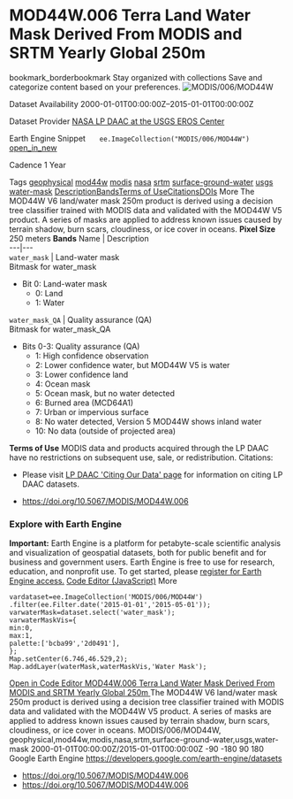  
#  MOD44W.006 Terra Land Water Mask Derived From MODIS and SRTM Yearly Global 250m 
bookmark_borderbookmark Stay organized with collections  Save and categorize content based on your preferences.
![MODIS/006/MOD44W](https://developers.google.com/earth-engine/datasets/images/MODIS/MODIS_006_MOD44W_sample.png) 

Dataset Availability
    2000-01-01T00:00:00Z–2015-01-01T00:00:00Z 

Dataset Provider
     [ NASA LP DAAC at the USGS EROS Center ](https://doi.org/10.5067/MODIS/MOD44W.006) 

Earth Engine Snippet
     `    ee.ImageCollection("MODIS/006/MOD44W")   ` [ open_in_new ](https://code.earthengine.google.com/?scriptPath=Examples:Datasets/MODIS/MODIS_006_MOD44W) 

Cadence
    1 Year 

Tags
     [geophysical](https://developers.google.com/earth-engine/datasets/tags/geophysical) [mod44w](https://developers.google.com/earth-engine/datasets/tags/mod44w) [modis](https://developers.google.com/earth-engine/datasets/tags/modis) [nasa](https://developers.google.com/earth-engine/datasets/tags/nasa) [srtm](https://developers.google.com/earth-engine/datasets/tags/srtm) [surface-ground-water](https://developers.google.com/earth-engine/datasets/tags/surface-ground-water) [usgs](https://developers.google.com/earth-engine/datasets/tags/usgs) [water-mask](https://developers.google.com/earth-engine/datasets/tags/water-mask)
[Description](https://developers.google.com/earth-engine/datasets/catalog/MODIS_006_MOD44W#description)[Bands](https://developers.google.com/earth-engine/datasets/catalog/MODIS_006_MOD44W#bands)[Terms of Use](https://developers.google.com/earth-engine/datasets/catalog/MODIS_006_MOD44W#terms-of-use)[Citations](https://developers.google.com/earth-engine/datasets/catalog/MODIS_006_MOD44W#citations)[DOIs](https://developers.google.com/earth-engine/datasets/catalog/MODIS_006_MOD44W#dois) More
The MOD44W V6 land/water mask 250m product is derived using a decision tree classifier trained with MODIS data and validated with the MOD44W V5 product. A series of masks are applied to address known issues caused by terrain shadow, burn scars, cloudiness, or ice cover in oceans.
**Pixel Size** 250 meters 
**Bands**
Name | Description  
---|---  
`water_mask` | Land-water mask  
Bitmask for water_mask
  * Bit 0: Land-water mask 
    * 0: Land
    * 1: Water

  
`water_mask_QA` | Quality assurance (QA)  
Bitmask for water_mask_QA
  * Bits 0-3: Quality assurance (QA) 
    * 1: High confidence observation
    * 2: Lower confidence water, but MOD44W V5 is water
    * 3: Lower confidence land
    * 4: Ocean mask
    * 5: Ocean mask, but no water detected
    * 6: Burned area (MCD64A1)
    * 7: Urban or impervious surface
    * 8: No water detected, Version 5 MOD44W shows inland water
    * 10: No data (outside of projected area)

  
**Terms of Use**
MODIS data and products acquired through the LP DAAC have no restrictions on subsequent use, sale, or redistribution.
Citations:
  * Please visit [LP DAAC 'Citing Our Data' page](https://lpdaac.usgs.gov/citing_our_data) for information on citing LP DAAC datasets.


  * [ https://doi.org/10.5067/MODIS/MOD44W.006 ](https://doi.org/10.5067/MODIS/MOD44W.006)


### Explore with Earth Engine
**Important:** Earth Engine is a platform for petabyte-scale scientific analysis and visualization of geospatial datasets, both for public benefit and for business and government users. Earth Engine is free to use for research, education, and nonprofit use. To get started, please [register for Earth Engine access.](https://console.cloud.google.com/earth-engine)
[Code Editor (JavaScript)](https://developers.google.com/earth-engine/datasets/catalog/MODIS_006_MOD44W#code-editor-javascript-sample) More
```
vardataset=ee.ImageCollection('MODIS/006/MOD44W')
.filter(ee.Filter.date('2015-01-01','2015-05-01'));
varwaterMask=dataset.select('water_mask');
varwaterMaskVis={
min:0,
max:1,
palette:['bcba99','2d0491'],
};
Map.setCenter(6.746,46.529,2);
Map.addLayer(waterMask,waterMaskVis,'Water Mask');
```
[ Open in Code Editor ](https://code.earthengine.google.com/?scriptPath=Examples:Datasets/MODIS/MODIS_006_MOD44W)
[ MOD44W.006 Terra Land Water Mask Derived From MODIS and SRTM Yearly Global 250m ](https://developers.google.com/earth-engine/datasets/catalog/MODIS_006_MOD44W)
The MOD44W V6 land/water mask 250m product is derived using a decision tree classifier trained with MODIS data and validated with the MOD44W V5 product. A series of masks are applied to address known issues caused by terrain shadow, burn scars, cloudiness, or ice cover in oceans.
MODIS/006/MOD44W, geophysical,mod44w,modis,nasa,srtm,surface-ground-water,usgs,water-mask 
2000-01-01T00:00:00Z/2015-01-01T00:00:00Z
-90 -180 90 180 
Google Earth Engine
https://developers.google.com/earth-engine/datasets
  * [ https://doi.org/10.5067/MODIS/MOD44W.006 ](https://doi.org/https://doi.org/10.5067/MODIS/MOD44W.006)
  * [ https://doi.org/10.5067/MODIS/MOD44W.006 ](https://doi.org/https://developers.google.com/earth-engine/datasets/catalog/MODIS_006_MOD44W)


